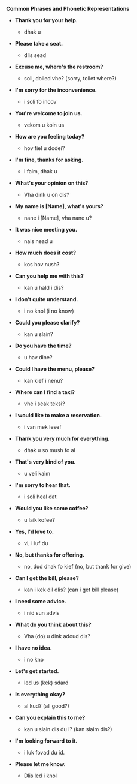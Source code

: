 **Common Phrases and Phonetic Representations**

- **Thank you for your help.**
  - dhak u

- **Please take a seat.**
  - dlis sead

- **Excuse me, where's the restroom?**
  - soli, doiled vhe? (sorry, toilet where?)

- **I'm sorry for the inconvenience.**
  - i soli fo incov 

- **You're welcome to join us.**
  - vekom u koin us

- **How are you feeling today?**
  - hov fiel u dodei?

- **I'm fine, thanks for asking.**
  - i faim, dhak u

- **What's your opinion on this?**
  - Vha dink u on dis?

- **My name is [Name], what's yours?**
  - nane i [Name], vha nane u?

- **It was nice meeting you.**
  - nais nead u

- **How much does it cost?**
  - kos hov nush?

- **Can you help me with this?**
  - kan u hald i dis?

- **I don't quite understand.**
  - i no knol (i no know)

- **Could you please clarify?**
  - kan u slain?

- **Do you have the time?**
  - u hav dine?

- **Could I have the menu, please?**
  - kan kief i nenu?

- **Where can I find a taxi?**
  - vhe i seak teksi?

- **I would like to make a reservation.**
  - i van mek lesef

- **Thank you very much for everything.**
  - dhak u so mush fo al

- **That's very kind of you.**
  - u veli kaim

- **I'm sorry to hear that.**
  - i soli heal dat 

- **Would you like some coffee?**
  - u laik kofee?

- **Yes, I'd love to.**
  - vi, i luf du

- **No, but thanks for offering.**
  - no, dud dhak fo kief (no, but thank for give)

- **Can I get the bill, please?**
  - kan i kek dil dlis? (can i get bill please)

- **I need some advice.**
  - i nid sun advis

- **What do you think about this?**
  - Vha (do) u dink adoud dis?

- **I have no idea.**
  - i no kno

- **Let's get started.**
  - led us (kek) sdard

- **Is everything okay?**
  - al kud? (all good?)

- **Can you explain this to me?**
  - kan u slain dis du i? (kan slaim dis?)

- **I'm looking forward to it.**
  - i luk fovad du id.

- **Please let me know.**
  - Dlis led i knol

